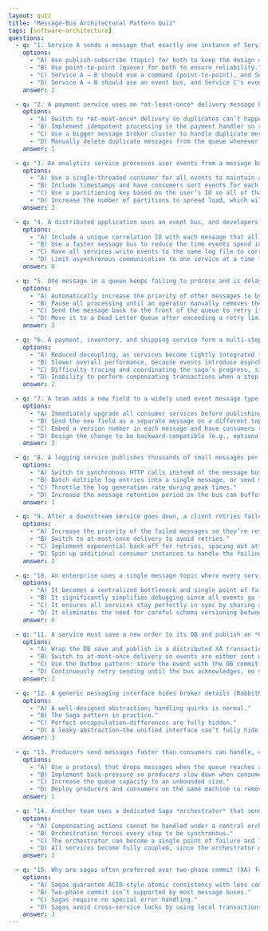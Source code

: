 ```yaml
---
layout: quiz
title: "Message-Bus Architectural Pattern Quiz"
tags: [software-architecture]
questions:
  - q: "1. Service A sends a message that exactly one instance of Service B should process, while Service C emits an event that multiple other services should react to. Which messaging pattern is appropriate for each scenario?"
    options:
      - "A) Use publish-subscribe (topic) for both to keep the design uniform."
      - "B) Use point-to-point (queue) for both to ensure reliability."
      - "C) Service A → B should use a command (point-to-point), and Service C’s event should use pub-sub (broadcast to subscribers)."
      - "D) Service A → B should use an event bus, and Service C’s events should be direct commands to each consumer."
    answer: 2

  - q: "2. A payment service uses an *at-least-once* delivery message bus. Occasionally a payment message is processed twice, causing double charges. What is the best way to prevent double-processing in this scenario?"
    options:
      - "A) Switch to *at-most-once* delivery so duplicates can’t happen (accepting some messages might be lost)."
      - "B) Implement idempotent processing in the payment handler so repeated messages have no side effects on second receipt."
      - "C) Use a bigger message broker cluster to handle duplicate messages more quickly."
      - "D) Manually delete duplicate messages from the queue whenever they are detected."
    answer: 1

  - q: "3. An analytics service processes user events from a message bus with multiple partitions. Events from the same user sometimes process out of order when consumed in parallel. How can they ensure order for events belonging to the same user?"
    options:
      - "A) Use a single-threaded consumer for all events to maintain a global order."
      - "B) Include timestamps and have consumers sort events for each user after receiving them."
      - "C) Use a partitioning key based on the user’s ID so all of that user’s events go to the same partition (preserving order)."
      - "D) Increase the number of partitions to spread load, which will implicitly fix the ordering issue."
    answer: 2

  - q: "4. A distributed application uses an event bus, and developers struggle to trace a single request’s events as they propagate through multiple services. What practice would best improve observability?"
    options:
      - "A) Include a unique correlation ID with each message that all services pass along through the system."
      - "B) Use a faster message bus to reduce the time events spend in transit."
      - "C) Have all services write events to the same log file to correlate them by timestamp."
      - "D) Limit asynchronous communication to one service at a time to make tracing simpler."
    answer: 0

  - q: "5. One message in a queue keeps failing to process and is delaying subsequent messages. What mechanism allows the system to sideline this “poison” message after repeated failures?"
    options:
      - "A) Automatically increase the priority of other messages to bypass it."
      - "B) Pause all processing until an operator manually removes the bad message."
      - "C) Send the message back to the front of the queue to retry it indefinitely."
      - "D) Move it to a Dead Letter Queue after exceeding a retry limit."
    answer: 3

  - q: "6. A payment, inventory, and shipping service form a multi-step saga using event *choreography*. Which challenge are they likely to face?"
    options:
      - "A) Reduced decoupling, as services become tightly integrated through a central controller."
      - "B) Slower overall performance, because events introduce asynchronous delays at each step."
      - "C) Difficulty tracing and coordinating the saga’s progress, since there’s no central orchestrator."
      - "D) Inability to perform compensating transactions when a step fails."
    answer: 2

  - q: "7. A team adds a new field to a widely used event message type, but some consumers aren’t updated yet. What is the safest approach?"
    options:
      - "A) Immediately upgrade all consumer services before publishing any events with the new field."
      - "B) Send the new field as a separate message on a different topic."
      - "C) Embed a version number in each message and have consumers reject unsupported versions."
      - "D) Design the change to be backward-compatible (e.g., optional field with default) so older consumers can ignore it."
    answer: 3

  - q: "8. A logging service publishes thousands of small messages per second and hits throughput limits due to per-message overhead. How could the team improve throughput without losing data?"
    options:
      - "A) Switch to synchronous HTTP calls instead of the message bus."
      - "B) Batch multiple log entries into a single message, or send messages in batches."
      - "C) Throttle the log generation rate during peak times."
      - "D) Increase the message retention period so the bus can buffer more data."
    answer: 1

  - q: "9. After a downstream service goes down, a client retries failed messages in a tight loop, causing a flood of retry attempts. What strategy best mitigates this retry storm?"
    options:
      - "A) Increase the priority of the failed messages so they’re retried first."
      - "B) Switch to at-most-once delivery to avoid retries."
      - "C) Implement exponential back-off for retries, spacing out attempts."
      - "D) Spin up additional consumer instances to handle the failing messages in parallel."
    answer: 2

  - q: "10. An enterprise uses a single message topic where every service publishes and subscribes to all events, with complex filtering in the bus. What is a likely problem with this “one bus for everything” approach?"
    options:
      - "A) It becomes a centralized bottleneck and single point of failure, known as the “God Bus” anti-pattern."
      - "B) It significantly simplifies debugging since all events go through one central topic."
      - "C) It ensures all services stay perfectly in sync by sharing a common channel."
      - "D) It eliminates the need for careful schema versioning between services."
    answer: 0

  - q: "11. A service must save a new order to its DB and publish an *OrderCreated* event exactly once. What pattern prevents loss or duplication?"
    options:
      - "A) Wrap the DB save and publish in a distributed XA transaction."
      - "B) Switch to at-most-once delivery so events are either sent or dropped."
      - "C) Use the Outbox pattern: store the event with the DB commit and publish it reliably."
      - "D) Continuously retry sending until the bus acknowledges, no matter how long it takes."
    answer: 2

  - q: "12. A generic messaging interface hides broker details (RabbitMQ, Kafka), but broker-specific quirks still leak into code. What does this exemplify?"
    options:
      - "A) A well-designed abstraction; handling quirks is normal."
      - "B) The Saga pattern in practice."
      - "C) Perfect encapsulation—differences are fully hidden."
      - "D) A leaky abstraction—the unified interface can’t fully hide each broker’s behaviour."
    answer: 3

  - q: "13. Producers send messages faster than consumers can handle, causing growing queues. Which design approach prevents overwhelming the system?"
    options:
      - "A) Use a protocol that drops messages when the queue reaches a limit."
      - "B) Implement back-pressure so producers slow down when consumers lag."
      - "C) Increase the queue capacity to an unbounded size."
      - "D) Deploy producers and consumers on the same machine to remove network latency."
    answer: 1

  - q: "14. Another team uses a dedicated Saga *orchestrator* that sends commands via the bus to coordinate each step. What is a potential drawback?"
    options:
      - "A) Compensating actions cannot be handled under a central orchestrator."
      - "B) Orchestration forces every step to be synchronous."
      - "C) The orchestrator can become a single point of failure and limit scalability."
      - "D) All services become fully coupled, since the orchestrator must call each API."
    answer: 2

  - q: "15. Why are sagas often preferred over two-phase commit (XA) for cross-service consistency in microservices?"
    options:
      - "A) Sagas guarantee ACID-style atomic consistency with less complexity."
      - "B) Two-phase commit isn’t supported by most message buses."
      - "C) Sagas require no special error handling."
      - "D) Sagas avoid cross-service locks by using local transactions plus compensations, giving scalability and fault-tolerance."
    answer: 3
---
```

